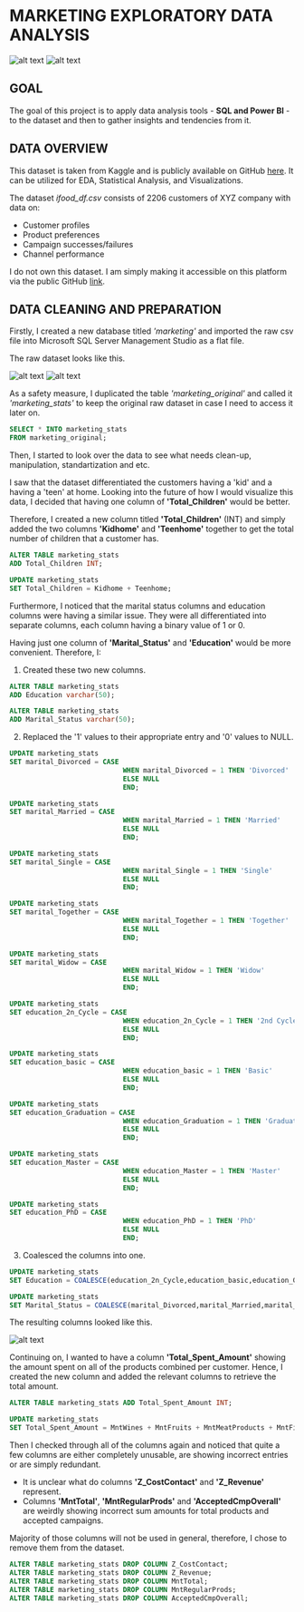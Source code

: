 # MARKETING EXPLORATORY DATA ANALYSIS

![alt text](https://raw.githubusercontent.com/robertasdvarionas/Marketing-Analytics-EDA/refs/heads/main/Related%20Images/Marketing%20Exploratory%20Data%20Analysis_page-0001.jpg)
![alt text](https://raw.githubusercontent.com/robertasdvarionas/Marketing-Analytics-EDA/refs/heads/main/Related%20Images/Marketing%20Exploratory%20Data%20Analysis_page-0002.jpg)

## GOAL

The goal of this project is to apply data analysis tools - **SQL and Power BI** - to the dataset and then to gather insights and tendencies from it.

## DATA OVERVIEW

This dataset is taken from Kaggle and is publicly available on GitHub [here](https://github.com/nailson/ifood-data-business-analyst-test). It can be utilized for EDA, Statistical Analysis, and Visualizations.

The dataset *ifood_df.csv* consists of 2206 customers of XYZ company with data on:

* Customer profiles
* Product preferences
* Campaign successes/failures
* Channel performance

I do not own this dataset. I am simply making it accessible on this platform via the public GitHub [link](https://github.com/nailson/ifood-data-business-analyst-test).

## DATA CLEANING AND PREPARATION

Firstly, I created a new database titled *'marketing'* and imported the raw csv file into Microsoft SQL Server Management Studio as a flat file.

The raw dataset looks like this.

![alt text](https://raw.githubusercontent.com/robertasdvarionas/Marketing-Analytics-EDA/refs/heads/main/Related%20Images/Raw_dataset_marketing.png)
![alt text](https://raw.githubusercontent.com/robertasdvarionas/Marketing-Analytics-EDA/refs/heads/main/Related%20Images/Raw_dataset_marketing_2.png)

As a safety measure, I duplicated the table *'marketing_original'* and called it *'marketing_stats'* to keep the original raw dataset in case I need to access it later on.

```sql
SELECT * INTO marketing_stats
FROM marketing_original;
```

Then, I started to look over the data to see what needs clean-up, manipulation, standartization and etc.

I saw that the dataset differentiated the customers having a 'kid' and a having a 'teen' at home. Looking into the future of how I would visualize this data, I decided that having one column of **'Total_Children'** would be better. 

Therefore, I created a new column titled **'Total_Children'** (INT) and simply added the two columns **'Kidhome'** and **'Teenhome'** together to get the total number of children that a customer has.

```sql
ALTER TABLE marketing_stats
ADD Total_Children INT;
```

```sql
UPDATE marketing_stats
SET Total_Children = Kidhome + Teenhome;
```

Furthermore, I noticed that the marital status columns and education columns were having a similar issue. They were all differentiated into separate columns, each column having a binary value of 1 or 0.

Having just one column of **'Marital_Status'** and **'Education'** would be more convenient. Therefore, I:

1. Created these two new columns.

```sql
ALTER TABLE marketing_stats
ADD Education varchar(50);

ALTER TABLE marketing_stats
ADD Marital_Status varchar(50);
```

2. Replaced the '1' values to their appropriate entry and '0' values to NULL.


```sql
UPDATE marketing_stats
SET marital_Divorced = CASE
							WHEN marital_Divorced = 1 THEN 'Divorced'
							ELSE NULL
							END;

UPDATE marketing_stats
SET marital_Married = CASE
							WHEN marital_Married = 1 THEN 'Married'
							ELSE NULL
							END;

UPDATE marketing_stats
SET marital_Single = CASE
							WHEN marital_Single = 1 THEN 'Single'
							ELSE NULL
							END;

UPDATE marketing_stats
SET marital_Together = CASE
							WHEN marital_Together = 1 THEN 'Together'
							ELSE NULL
							END;

UPDATE marketing_stats
SET marital_Widow = CASE
							WHEN marital_Widow = 1 THEN 'Widow'
							ELSE NULL
							END;
```


```sql
UPDATE marketing_stats
SET education_2n_Cycle = CASE
							WHEN education_2n_Cycle = 1 THEN '2nd Cycle'
							ELSE NULL
							END;

UPDATE marketing_stats
SET education_basic = CASE
							WHEN education_basic = 1 THEN 'Basic'
							ELSE NULL
							END;

UPDATE marketing_stats
SET education_Graduation = CASE
							WHEN education_Graduation = 1 THEN 'Graduation'
							ELSE NULL
							END;

UPDATE marketing_stats
SET education_Master = CASE
							WHEN education_Master = 1 THEN 'Master'
							ELSE NULL
							END;

UPDATE marketing_stats
SET education_PhD = CASE
							WHEN education_PhD = 1 THEN 'PhD'
							ELSE NULL
							END;
```

3. Coalesced the columns into one.

```sql
UPDATE marketing_stats
SET Education = COALESCE(education_2n_Cycle,education_basic,education_Graduation,education_Master,education_PhD);

UPDATE marketing_stats
SET Marital_Status = COALESCE(marital_Divorced,marital_Married,marital_Single,marital_Together,marital_Widow);
```

The resulting columns looked like this.

![alt text]()

Continuing on, I wanted to have a column **'Total_Spent_Amount'** showing the amount spent on all of the products combined per customer. Hence, I created the new column and added the relevant columns to retrieve the total amount.

```sql
ALTER TABLE marketing_stats ADD Total_Spent_Amount INT;
```

```sql
UPDATE marketing_stats
SET Total_Spent_Amount = MntWines + MntFruits + MntMeatProducts + MntFishProducts + MntSweetProducts + MntGoldProds;
```

Then I checked through all of the columns again and noticed that quite a few columns are either completely unusable, are showing incorrect entries or are simply redundant.

* It is unclear what do columns **'Z_CostContact'** and **'Z_Revenue'** represent.
* Columns **'MntTotal'**, **'MntRegularProds'** and **'AcceptedCmpOverall'** are weirdly showing incorrect sum amounts for total products and accepted campaigns.

Majority of those columns will not be used in general, therefore, I chose to remove them from the dataset.

```sql
ALTER TABLE marketing_stats DROP COLUMN Z_CostContact;
ALTER TABLE marketing_stats DROP COLUMN Z_Revenue;
ALTER TABLE marketing_stats DROP COLUMN MntTotal;
ALTER TABLE marketing_stats DROP COLUMN MntRegularProds;
ALTER TABLE marketing_stats DROP COLUMN AcceptedCmpOverall;
```
